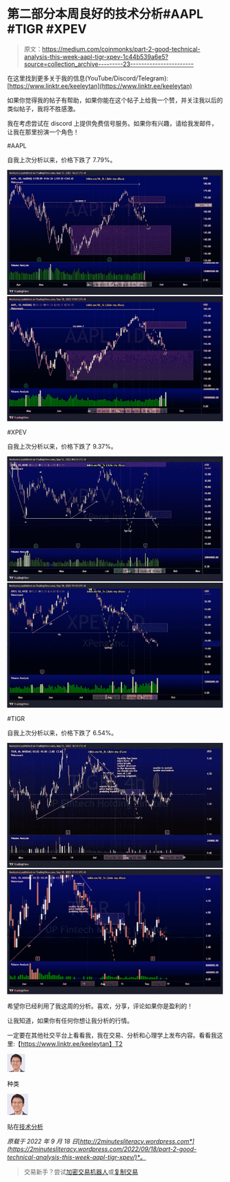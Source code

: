 # 第二部分本周良好的技术分析#AAPL #TIGR #XPEV

> 原文：<https://medium.com/coinmonks/part-2-good-technical-analysis-this-week-aapl-tigr-xpev-1c44b539a6e5?source=collection_archive---------23----------------------->

在这里找到更多关于我的信息(YouTube/Discord/Telegram):[https://www.linktr.ee/keeleytan](https://www.linktr.ee/keeleytan)

如果你觉得我的帖子有帮助，如果你能在这个帖子上给我一个赞，并关注我以后的类似帖子，我将不胜感激。

我在考虑尝试在 discord 上提供免费信号服务。如果你有兴趣，请给我发邮件，让我在那里扮演一个角色！

#AAPL

自我上次分析以来，价格下跌了 7.79%。

![](img/9ff6d1f3645f2749f9d4bad869df1ade.png)![](img/6b0058e4c0833044f1a5eac14021a678.png)

#XPEV

自我上次分析以来，价格下跌了 9.37%。

![](img/ea319013176c3dedb1a230cacd77e356.png)![](img/6aa12bd8b5fa95e019163df5486c3af6.png)

#TIGR

自我上次分析以来，价格下跌了 6.54%。

![](img/1400e01f5a3f8d9cdc1e54db04a4a374.png)![](img/c8d8edcbcd9b785161e581c3b0ac4cbd.png)

希望你已经利用了我这周的分析。喜欢，分享，评论如果你是盈利的！

让我知道，如果你有任何你想让我分析的行情。

一定要在其他社交平台上看看我，我在交易、分析和心理学上发布内容。看看我这里:【https://www.linktr.ee/keeleytan】T2

![](img/707a98dbf74034a4190565eb6acd97b0.png)

种类

![](img/1cf1232a02ce03faef973742b2596579.png)

贴在[技术分析](https://2minutesliteracy.wordpress.com/category/technical-analysis/)

*原载于 2022 年 9 月 18 日*[*http://2minutesliteracy.wordpress.com*](https://2minutesliteracy.wordpress.com/2022/09/18/part-2-good-technical-analysis-this-week-aapl-tigr-xpev/)*。*

> 交易新手？尝试[加密交易机器人](/coinmonks/crypto-trading-bot-c2ffce8acb2a)或[复制交易](/coinmonks/top-10-crypto-copy-trading-platforms-for-beginners-d0c37c7d698c)